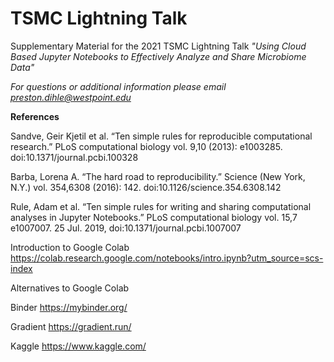 # TSMC Lightning Talk
Supplementary Material for the 2021 TSMC Lightning Talk *"Using Cloud Based Jupyter Notebooks to Effectively Analyze and Share Microbiome Data"*

*For questions or additional information please email preston.dihle@westpoint.edu*

**References**

Sandve, Geir Kjetil et al. “Ten simple rules for reproducible computational research.” PLoS computational biology vol. 9,10 (2013): e1003285. doi:10.1371/journal.pcbi.100328

Barba, Lorena A. “The hard road to reproducibility.” Science (New York, N.Y.) vol. 354,6308 (2016): 142. doi:10.1126/science.354.6308.142

Rule, Adam et al. “Ten simple rules for writing and sharing computational analyses in Jupyter Notebooks.” PLoS computational biology vol. 15,7 e1007007. 25 Jul. 2019, doi:10.1371/journal.pcbi.1007007


Introduction to Google Colab
https://colab.research.google.com/notebooks/intro.ipynb?utm_source=scs-index 



Alternatives to Google Colab

Binder
https://mybinder.org/

Gradient
https://gradient.run/

Kaggle
https://www.kaggle.com/

